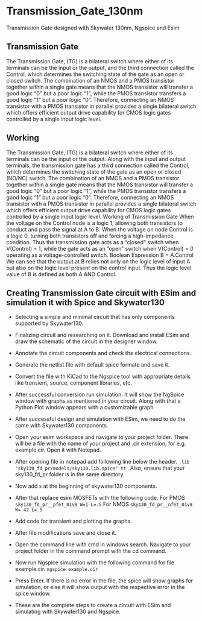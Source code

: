 # Transmission_Gate_130nm
Transmission Gate designed with Skywater 130nm, Ngspice and Esim

## Transmission Gate
The Transmission Gate, (TG) is a bilateral switch where either of its terminals can be the input or the output, and the third connection called the Control, which determines
the switching state of the gate as an open or closed switch. The combination of an NMOS and a PMOS transistor together within a single gate means that the NMOS transistor will transfer a good logic “0” but a poor logic “1”, while the PMOS transistor transfers a good logic “1” but a poor logic “0”. Therefore, connecting an NMOS transistor with a PMOS transistor in parallel provides a single bilateral switch which offers efficient output drive capability for CMOS logic gates controlled by a single input logic level.

## Working
The Transmission Gate, (TG) is a bilateral switch where either of its terminals can be the input or the output. Along with the input and output terminals, the transmission gate
has a third connection called the Control, which determines the switching state of the gate as an open or closed (NO/NC) switch. The combination of an NMOS and a PMOS transistor together within a single gate means that the NMOS transistor will transfer a good logic “0” but a poor logic “1”, while the PMOS transistor transfers a good logic “1” but a poor logic “0”. Therefore, connecting an NMOS transistor with a PMOS transistor in parallel provides a single bilateral switch which offers efficient output drive capability for CMOS logic gates controlled by a single input logic level. Working of Transmission Gate When the voltage on the Control node is a logic 1, allowing both transistors to conduct and pass the signal at A to B. When the voltage on node Control is a logic 0, turning both transistors off and forcing a high-impedance condition. Thus the transmission gate acts as a “closed” switch when V(Control) = 1, while the gate acts as an “open” switch when V(Control) = 0 operating as a voltage-controlled switch. Boolean Expression B = A.Control We can see that the output at B relies not only on the logic level of input A but also on the logic level present on the control input. Thus the logic level value of B is defined as both A AND Control.

## Creating Transmission Gate circuit with ESim and simulation it with Spice and Skywater130

- Selecting a simple and minimal circuit that has only components supported by Skywater130.

- Finalizing circuit and researching on it. Download and install ESim and draw the schematic of the circuit in the designer window.

- Annotate the circuit components and check the electrical connections.

- Generate the netlist file with default spice formate and save it.

- Convert the file with KiCad to the Ngspice tool with appropriate details like transient, source, component libraries, etc.

- After successful conversion run simulation. It will show the NgSpice window with graphs as mentioned in your circuit. Along with that a Python Plot window appears with a customizable graph.

- After successful design and simulation with ESim, we need to do the same with Skywater130 components.

- Open your esim workspace and navigate to your project folder. There will be a file with the name of your project and .cir extension, for e.g. example.cir. Open it with Notepad.

- After opening file in notepad add following line below the header. 
```.lib "sky130_fd_pr/models/sky130.lib.spice" tt ```
Also, ensure that your sky130_fd_pr folder is in the same directory.

- Now add ```x``` at the beginning of skywater130 components.

- After that replace esim MOSFETs with the following code.
For PMOS ```sky130_fd_pr__pfet_01v8 W=1 L=.5```
For NMOS ```sky130_fd_pr__nfet_01v8 W=.42 L=.5```

- Add code for transient and plotting the graphs.

- After file modifications save and close it.

- Open the command line with cmd in windows search. Navigate to your project folder in the command prompt with the cd command. 

- Now run Ngspice simulation with the following command for file example.cir.
```ngspice example.cir```

- Press Enter. If there is no error in the file, the spice will show graphs for simulation, or else it will show output with the respective error in the spice window.

- These are the complete steps to create a circuit with ESim and simulating with Skywater130 and Ngspice.
